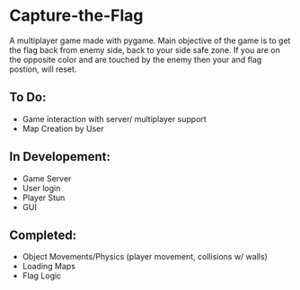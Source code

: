 # Capture-the-Flag
A multiplayer game made with pygame. Main objective of the game is to get the flag back from enemy side, back to your side safe zone. If you are on the opposite color and are touched by the enemy then your and flag postion, will reset.

## To Do:
- Game interaction with server/ multiplayer support
- Map Creation by User

## In Developement: 
- Game Server
- User login 
- Player Stun
- GUI 

## Completed:
- Object Movements/Physics (player movement, collisions w/ walls) 
- Loading Maps 
- Flag Logic
